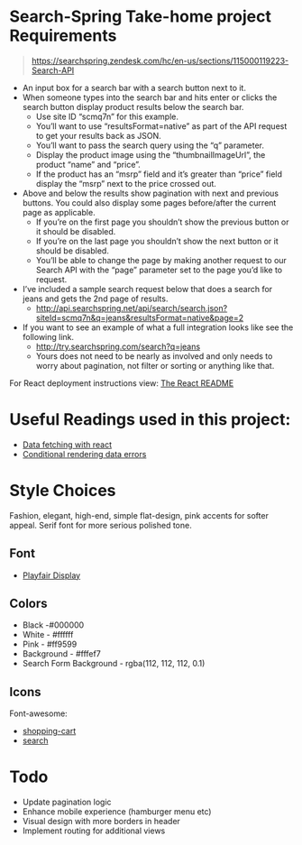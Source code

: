 # Search-Spring Take-home project Requirements

> https://searchspring.zendesk.com/hc/en-us/sections/115000119223-Search-API

- An input box for a search bar with a search button next to it.
- When someone types into the search bar and hits enter or clicks the search button display product results below the search bar.
  - Use site ID “scmq7n” for this example.
  - You’ll want to use “resultsFormat=native” as part of the API request to get your results back as JSON.
  - You’ll want to pass the search query using the “q” parameter.
  - Display the product image using the “thumbnailImageUrl”, the product “name” and “price”.
  - If the product has an “msrp” field and it’s greater than “price” field display the “msrp” next to the price crossed out.
- Above and below the results show pagination with next and previous buttons. You could also display some pages before/after the current page as applicable.
  - If you’re on the first page you shouldn’t show the previous button or it should be disabled.
  - If you’re on the last page you shouldn’t show the next button or it should be disabled.
  - You’ll be able to change the page by making another request to our Search API with the “page” parameter set to the page you’d like to request.
- I’ve included a sample search request below that does a search for jeans and gets the 2nd page of results.
  - http://api.searchspring.net/api/search/search.json?siteId=scmq7n&q=jeans&resultsFormat=native&page=2
- If you want to see an example of what a full integration looks like see the following link.
  - http://try.searchspring.com/search?q=jeans
  - Yours does not need to be nearly as involved and only needs to worry about pagination, not filter or sorting or anything like that.

For React deployment instructions view: <a href="./REACT.md">The React README</a>

# Useful Readings used in this project:

- [Data fetching with react](https://www.robinwieruch.de/react-hooks-fetch-data)
- [Conditional rendering data errors](https://www.debuggr.io/react-map-of-undefined/)

# Style Choices

Fashion, elegant, high-end, simple flat-design, pink accents for softer appeal. 
Serif font for more serious polished tone.

## Font

- [Playfair Display](https://fonts.google.com/specimen/Playfair+Display)

## Colors

- Black -#000000
- White - #ffffff
- Pink - #ff9599
- Background - #fffef7
- Search Form Background - rgba(112, 112, 112, 0.1)

## Icons

Font-awesome:

- [shopping-cart](https://fontawesome.com/icons/shopping-cart/)
- [search](https://fontawesome.com/icons/search?style=solid)

# Todo
* Update pagination logic 
* Enhance mobile experience (hamburger menu etc) 
* Visual design with more borders in header
* Implement routing for additional views
